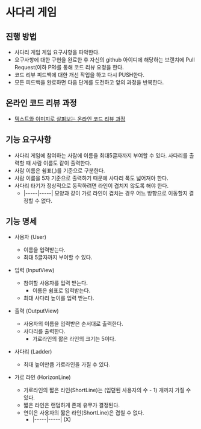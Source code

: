 # 사다리 게임
## 진행 방법
* 사다리 게임 게임 요구사항을 파악한다.
* 요구사항에 대한 구현을 완료한 후 자신의 github 아이디에 해당하는 브랜치에 Pull Request(이하 PR)를 통해 코드 리뷰 요청을 한다.
* 코드 리뷰 피드백에 대한 개선 작업을 하고 다시 PUSH한다.
* 모든 피드백을 완료하면 다음 단계를 도전하고 앞의 과정을 반복한다.

## 온라인 코드 리뷰 과정
* [텍스트와 이미지로 살펴보는 온라인 코드 리뷰 과정](https://github.com/nextstep-step/nextstep-docs/tree/master/codereview)

## 기능 요구사항
* 사다리 게임에 참여하는 사람에 이름을 최대5글자까지 부여할 수 있다. 사다리를 출력할 때 사람 이름도 같이 출력한다.
* 사람 이름은 쉼표(,)를 기준으로 구분한다.
* 사람 이름을 5자 기준으로 출력하기 때문에 사다리 폭도 넓어져야 한다.
* 사다리 타기가 정상적으로 동작하려면 라인이 겹치지 않도록 해야 한다.
    * |-----|-----| 모양과 같이 가로 라인이 겹치는 경우 어느 방향으로 이동할지 결정할 수 없다.
    
## 기능 명세
* 사용자 (User)
    * 이름을 입력받는다.
    * 최대 5글자까지 부여할 수 있다.
    
* 입력 (InputView)
    * 참여할 사용자를 입력 받는다.
       * 이름은 쉼표로 입력받는다.
    * 최대 사다리 높이를 입력 받는다.

* 출력 (OutputView)
    * 사용자의 이름을 입력받은 순서대로 출력한다.
    * 사다리를 출력한다.
        * 가로라인의 짧은 라인의 크기는 5이다.
    
* 사다리 (Ladder)
    * 최대 높이만큼 가로라인을 가질 수 있다.
    
* 가로 라인 (HorizonLine)
    * 가로라인의 짧은 라인(ShortLine)는 (입렫된 사용자의 수 - 1) 개까지 가질 수 있다.
    * 짧은 라인은 랜덤하게 존제 유무가 결정된다.
    * 연이은 사용자의 짧은 라인(ShortLine)은 겹칠 수 없다.
        * |-----|-----| (X)